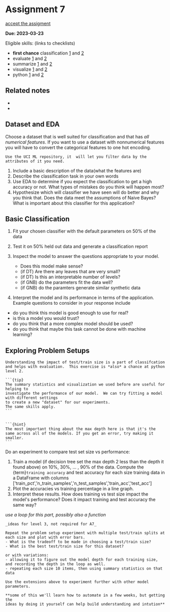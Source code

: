 # Assignment 7

[accept the assigment](https://classroom.github.com/a/q-cpZN-M)

__Due: 2023-03-23__

Eligible skills: (links to checklists)


- **first chance** classification [1](https://rhodyprog4ds.github.io/BrownFall23/syllabus/achievements.html#classification-level1) and [2](https://rhodyprog4ds.github.io/BrownFall23/syllabus/achievements.html#classification-level2)
- evaluate [1](https://rhodyprog4ds.github.io/BrownFall23/syllabus/achievements.html#evaluate-level1) and [2](https://rhodyprog4ds.github.io/BrownFall23/syllabus/achievements.html#evaluate-level2)
- summarize [1](https://rhodyprog4ds.github.io/BrownFall23/syllabus/achievements.html#summarize-level1) and [2](https://rhodyprog4ds.github.io/BrownFall23/syllabus/achievements.html#summarize-level2)
- visualize [1](https://rhodyprog4ds.github.io/BrownFall23/syllabus/achievements.html#visualize-level1) and [2](https://rhodyprog4ds.github.io/BrownFall23/syllabus/achievements.html#visualize-level2)
- python [1](https://rhodyprog4ds.github.io/BrownFall23/syllabus/achievements.html#python-level1) and [2](https://rhodyprog4ds.github.io/BrownFall23/syllabus/achievements.html#python-level2)

## Related notes

- [](../notes/2023-10-17)
- [](../notes/2023-10-19)


## Dataset and EDA


Choose a dataset that is well suited for classification and that has *all numerical features*.
If you want to use a dataset with nonnumerical features you will have to convert
the categorical features to one hot encoding.  

```{hint}
Use the UCI ML repository, it  will let you filter data by the attributes of it you need. 
```

1. Include a basic description of the data(what the features are)
1. Describe the classification task in your own words
1. Use EDA to determine if you expect the classification to get a high accuracy or not. What types of mistakes do you think will happen most? 
1. Hypothesize which will classifier we have seen will do better and why you think that. Does the data meet the assumptions of Naive Bayes? What is important about this classifier for this application? 


## Basic Classification

1. Fit your chosen classifier with the default parameters on 50% of the data
1. Test it on 50% held out data and generate a classification report
1. Inspect the model to answer the questions appropriate to your model.

    - Does this model make sense?
    - (if DT) Are there any leaves that are very small?
    - (if DT) Is this an interpretable number of levels?
    - (if GNB) do the parameters fit the data well?
    - (if GNB) do the paramters generate similar synthetic data
1. Interpret the model and its performance in terms of the application. Example questions to consider in your response include

  - do you think this model is good enough to use for real?
  - is this a model you would trust?
  - do you think that a more complex model should be used?
  - do you think that maybe this task cannot be done with machine learning?


## Exploring Problem Setups

```{important}
Understanding the impact of test/train size is a part of classifcation and helps with evaluation.  This exercise is *also* a chance at python level 2.
```

````{margin}
```{tip}
The summary statistics and visualization we used before are useful for helping to
investigate the performance of our model.  We can try fitting a model  with different settings
to create a new "dataset" for our experiments.
The same skills apply.
```


```{hint}
The most important thing about the max depth here is that it's the same across all of the models. If you get an error, try making it smaller.
```

````
Do an experiment to compare test set size vs performance:
1. Train a model (if decision tree set the max depth 2 less than the depth it found above) on 10%, 30%, ... , 90% of the data. Compute the {term}`training accuracy` and test accuracy for each size training data in a DataFrame with columns ['train_pct','n_train_samples','n_test_samples','train_acc','test_acc']
1. Plot the accuracies vs training percentage in a line graph.  
1. Interpret these results.  How does training vs test size impact the model's performance? Does it impact training and test accuracy the same way? 

_use a loop for this part, possibly also a function_



```{admonition} Thinking Ahead
_ideas for level 3, not required for A7_

Repeat the problem setup experiment with multiple test/train splits at each size and plot with error bars.
- What is the tradeoff to be made in choosing a test/train size?
- What is the best test/train size for this dataset?

or with variations:
- allowing it to figure out the model depth for each training size, and recording the depth in the loop as well.  
- repeating each size 10 items, then using summary statistics on that data

Use the extensions above to experiment further with other model parameters.

**some of this we'll learn how to automate in a few weeks, but getting the
ideas by doing it yourself can help build understanding and intution**
```
